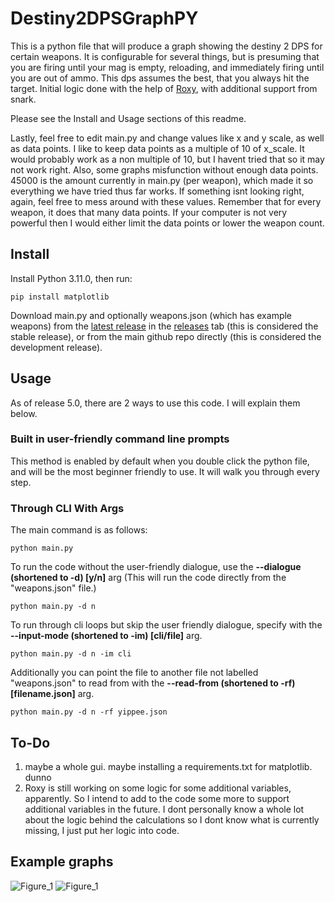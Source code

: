 # Destiny2DPSGraphPY

This is a python file that will produce a graph showing the destiny 2 DPS for certain weapons. It is configurable for several things, but is presuming that you are firing until your mag is empty, reloading, and immediately firing until you are out of ammo. This dps assumes the best, that you always hit the target. Initial logic done with the help of [Roxy](https://twitter.com/rokishee), with additional support from snark.

Please see the Install and Usage sections of this readme.

Lastly, feel free to edit main.py and change values like x and y scale, as well as data points. I like to keep data points as a multiple of 10 of x_scale. It would probably work as a non multiple of 10, but I havent tried that so it may not work right. Also, some graphs misfunction without enough data points. 45000 is the amount currently in main.py (per weapon), which made it so everything we have tried thus far works. If something isnt looking right, again, feel free to mess around with these values. Remember that for every weapon, it does that many data points. If your computer is not very powerful then I would either limit the data points or lower the weapon count.

## Install
Install Python 3.11.0, then run:
```
pip install matplotlib
```
Download main.py and optionally weapons.json (which has example weapons) from the [latest release](https://github.com/katzerax/Destiny2DPSGraphPY/releases/latest) in the [releases](https://github.com/katzerax/Destiny2DPSGraphPY/releases) tab (this is considered the stable release), or from the main github repo directly (this is considered the development release).

## Usage
As of release 5.0, there are 2 ways to use this code. I will explain them below.

### Built in user-friendly command line prompts
This method is enabled by default when you double click the python file, and will be the most beginner friendly to use. It will walk you through every step.

### Through CLI With Args
The main command is as follows:
```
python main.py
```

To run the code without the user-friendly dialogue, use the **--dialogue (shortened to -d) [y/n]** arg (This will run the code directly from the "weapons.json" file.)
```
python main.py -d n
```

To run through cli loops but skip the user friendly dialogue, specify with the **--input-mode (shortened to -im) [cli/file]** arg. 
```
python main.py -d n -im cli
```

Additionally you can point the file to another file not labelled "weapons.json" to read from with the **--read-from (shortened to -rf) [filename.json]** arg.
```
python main.py -d n -rf yippee.json
```

## To-Do
1. maybe a whole gui. maybe installing a requirements.txt for matplotlib. dunno
2. Roxy is still working on some logic for some additional variables, apparently. So I intend to add to the code some more to support additional variables in the future. I dont personally know a whole lot about the logic behind the calculations so I dont know what is currently missing, I just put her logic into code.

## Example graphs
![Figure_1](https://user-images.githubusercontent.com/65287118/210054539-a0629674-e846-43ed-8e1f-808482d20a66.png)
![Figure_1](https://user-images.githubusercontent.com/65287118/209410562-fc720bb0-fd7c-492b-8a41-7422d72d4cf2.png)
